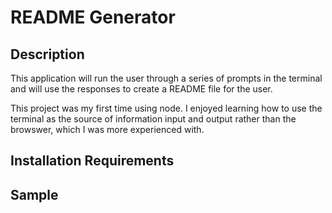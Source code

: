 # README Generator

## Description
This application will run the user through a series of prompts in the terminal and will use the responses to create a README file for the user. 

This project was my first time using node. I enjoyed learning how to use the terminal as the source of information input and output rather than the browswer, which I was more experienced with. 

## Installation Requirements


## Sample